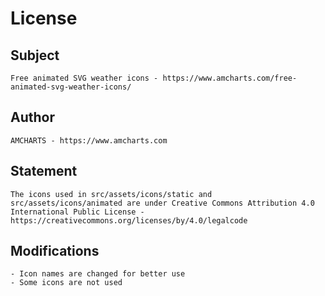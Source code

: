 # License

## Subject
```
Free animated SVG weather icons - https://www.amcharts.com/free-animated-svg-weather-icons/
```
## Author
```
AMCHARTS - https://www.amcharts.com
```
## Statement
```
The icons used in src/assets/icons/static and src/assets/icons/animated are under Creative Commons Attribution 4.0 International Public License - https://creativecommons.org/licenses/by/4.0/legalcode
```
## Modifications
```
- Icon names are changed for better use
- Some icons are not used